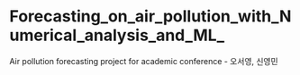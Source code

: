 # Forecasting_on_air_pollution_with_Numerical_analysis_and_ML_
Air pollution forecasting project for academic conference - 오서영, 신영민
